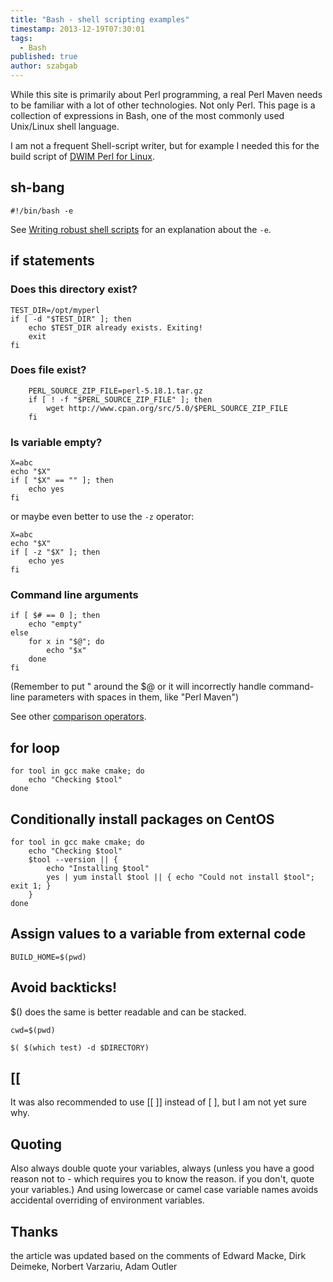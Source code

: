 ```yaml
---
title: "Bash - shell scripting examples"
timestamp: 2013-12-19T07:30:01
tags:
  - Bash
published: true
author: szabgab
---
```



While this site is primarily about Perl programming, a real Perl Maven needs to be familiar with a lot of other technologies. Not only Perl. This page is a collection of expressions in
Bash, one of the most commonly used Unix/Linux shell language.

I am not a frequent Shell-script writer, but for example I needed this for the
build script of [DWIM Perl for Linux](/dwimperl).


## sh-bang

```
#!/bin/bash -e
```

See [Writing robust shell scripts](http://www.davidpashley.com/articles/writing-robust-shell-scripts/) for an explanation about the `-e`.

## if statements

### Does this directory exist?

```
TEST_DIR=/opt/myperl
if [ -d "$TEST_DIR" ]; then
    echo $TEST_DIR already exists. Exiting!
    exit
fi
```

### Does file exist?

```
    PERL_SOURCE_ZIP_FILE=perl-5.18.1.tar.gz
    if [ ! -f "$PERL_SOURCE_ZIP_FILE" ]; then
        wget http://www.cpan.org/src/5.0/$PERL_SOURCE_ZIP_FILE
    fi
```

### Is variable empty?

```
X=abc
echo "$X"
if [ "$X" == "" ]; then
    echo yes
fi
```

or maybe even better to use the `-z` operator:

```
X=abc
echo "$X"
if [ -z "$X" ]; then
    echo yes
fi
```


### Command line arguments

```
if [ $# == 0 ]; then
    echo "empty"
else
    for x in "$@"; do
        echo "$x"
    done
fi
```

(Remember to put " around the $@ or it will incorrectly handle command-line parameters
with spaces in them, like "Perl Maven")

See other [comparison operators](http://tldp.org/LDP/abs/html/comparison-ops.html).
 
## for loop

```
for tool in gcc make cmake; do
    echo "Checking $tool"
done
```

## Conditionally install packages on CentOS

```
for tool in gcc make cmake; do
    echo "Checking $tool"
    $tool --version || {
        echo "Installing $tool"
        yes | yum install $tool || { echo "Could not install $tool"; exit 1; }
    }
done
```


## Assign values to a variable from external code

```
BUILD_HOME=$(pwd)
```

## Avoid backticks!

$() does the same is better readable and can be stacked.

```
cwd=$(pwd)

$( $(which test) -d $DIRECTORY)
```

## [[

It was also recommended to use [[ ]] instead of [ ],
but I am not yet sure why.

## Quoting

Also always double quote your variables, always (unless you have a good reason not to - which
requires you to know the reason. if you don't, quote your variables.) And using lowercase or
camel case variable names avoids accidental overriding of environment variables.

## Thanks

the article was updated based on the comments of 
Edward Macke, Dirk Deimeke, Norbert Varzariu, Adam Outler

